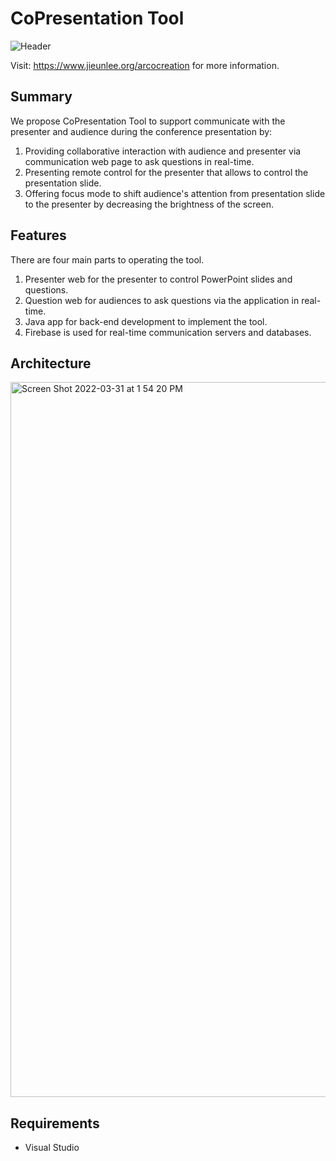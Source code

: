 # CoPresentation Tool
![Header](https://user-images.githubusercontent.com/98379268/229664574-f3fce858-467f-4626-a84f-a1c3e9f75de6.jpg)

Visit: https://www.jieunlee.org/arcocreation for more information.

## Summary

We propose CoPresentation Tool to support communicate with the presenter and audience during the conference presentation by:
1. Providing collaborative interaction with audience and presenter via communication web page to ask questions in real-time. 
2. Presenting remote control for the presenter that allows to control the presentation slide.
3. Offering focus mode to shift audience's attention from presentation slide to the presenter by decreasing the brightness of the screen.

## Features
There are four main parts to operating the tool.

1. Presenter web for the presenter to control PowerPoint slides and questions. 
2. Question web for audiences to ask questions via the application in real-time.
3. Java app for back-end development to implement the tool.
4. Firebase is used for real-time communication servers and databases. 

## Architecture 
<img width="1144" alt="Screen Shot 2022-03-31 at 1 54 20 PM" src="https://user-images.githubusercontent.com/98379268/229666434-b2d3b651-41be-4a58-9c1d-eb4e1465a169.png">

## Requirements

- Visual Studio
